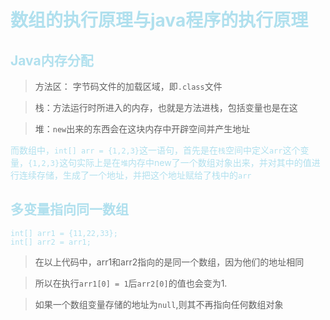 <font color=BlueGreen>

# 数组的执行原理与java程序的执行原理

## Java内存分配

>方法区： 字节码文件的加载区域，即`.class`文件

>栈：方法运行时所进入的内存，也就是方法进栈，包括变量也是在这

>堆：`new`出来的东西会在这块内存中开辟空间并产生地址

而数组中，`int[] arr = {1,2,3}`这一语句，首先是在`栈`空间中定义`arr`这个变量，`{1,2,3}`这句实际上是在`堆`内存中new了一个数组对象出来，并对其中的值进行连续存储，生成了一个地址，并把这个地址赋给了栈中的`arr`

## 多变量指向同一数组

    int[] arr1 = {11,22,33};
    int[] arr2 = arr1;
> 在以上代码中，arr1和arr2指向的是同一个数组，因为他们的地址相同

>所以在执行`arr1[0] = 1`后`arr2[0]`的值也会变为1.

>如果一个数组变量存储的地址为`null`,则其不再指向任何数组对象


